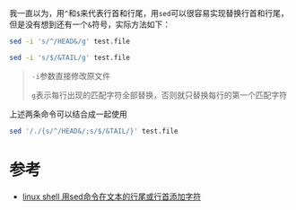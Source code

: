 我一直以为，用`^`和`$`来代表行首和行尾，用`sed`可以很容易实现替换行首和行尾，但是没有想到还有一个`&`符号，实际方法如下：

```bash
sed -i 's/^/HEAD&/g' test.file

sed -i 's/$/&TAIL/g' test.file
```

> `-i`参数直接修改原文件
>
> `g`表示每行出现的匹配字符全部替换，否则就只替换每行的第一个匹配字符

上述两条命令可以结合成一起使用

```bash
sed '/./{s/^/HEAD&/;s/$/&TAIL/}' test.file
```

# 参考

* [linux shell 用sed命令在文本的行尾或行首添加字符](http://www.cnblogs.com/aaronwxb/archive/2011/08/19/2145364.html)
